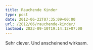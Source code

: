 ```yaml
---
title: Rauchende Kinder
type: post
date: 2012-06-22T07:35:09+00:00
url: /2012/06/rauchende-kinder/
lastmod: 2023-09-10T19:14:12+07:00
---
```

<div class="media video">
</div>

Sehr clever. Und anscheinend wirksam.
